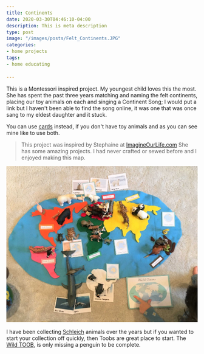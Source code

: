 ```yaml
---
title: Continents
date: 2020-03-30T04:46:10-04:00
description: This is meta description
type: post
image: "/images/posts/Felt_Continents.JPG"
categories:
- home projects
tags:
- home educating

---
```

This is a Montessori inspired project. My youngest child loves this the most. She has spent the
past three years matching and naming the felt continents, placing our toy animals on each and 
singing a Continent Song; I would put a link but I haven't been able to find the song online, it 
was one that was once sang to my eldest daughter and it stuck.

You can use [cards](https://www.imagineourlife.com/2014/10/08/diy-montessori-3-part-cards/) instead, if you don't have toy animals and as you can see mine like to use both.


> This project was inspired by Stephaine at [ImagineOurLife.com](https://www.imagineourlife.com/2013/07/08/montessori-continents-map-quietbook-with-3-part-cards/)
She has some amazing projects. I had never crafted or sewed before and I enjoyed making this map.


![](../images/posts/Animals_on_felt_continents.JPG)

I have been collecting [Schleich](https://www.schleich-s.com/en/GB/wild-life.html) animals over the years
but if you wanted to start your collection off quickly, then Toobs are great place to start. The [Wild 
TOOB](https://www.educationaltoys.co.uk/products/wild-animal?_pos=2&_sid=e74ce30a1&_ss=r), is only missing a penguin to be complete.

